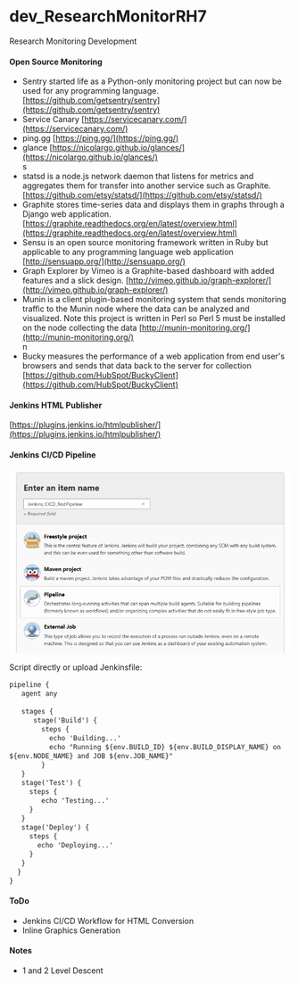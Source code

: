 # dev_ResearchMonitorRH7
Research Monitoring Development 

#### Open Source Monitoring
- Sentry started life as a Python-only monitoring project but can now be used for any programming language. [https://github.com/getsentry/sentry](https://github.com/getsentry/sentry) <br/>
- Service Canary [https://servicecanary.com/](https://servicecanary.com/) <br/>
- ping.gg [https://ping.gg/](https://ping.gg/) <br/>
- glance [https://nicolargo.github.io/glances/](https://nicolargo.github.io/glances/) <br/>s
- statsd  is a node.js network daemon that listens for metrics and aggregates them for transfer into another service such as Graphite. [https://github.com/etsy/statsd/](https://github.com/etsy/statsd/) <br/>
- Graphite stores time-series data and displays them in graphs through a Django web application. [https://graphite.readthedocs.org/en/latest/overview.html](https://graphite.readthedocs.org/en/latest/overview.html) <br/>
- Sensu is an open source monitoring framework written in Ruby but applicable to any programming language web application [http://sensuapp.org/](http://sensuapp.org/) <br/> 
- Graph Explorer by Vimeo is a Graphite-based dashboard with added features and a slick design. [http://vimeo.github.io/graph-explorer/](http://vimeo.github.io/graph-explorer/) <br/>
- Munin is a client plugin-based monitoring system that sends monitoring traffic to the Munin node where the data can be analyzed and visualized. Note this project is written in Perl so Perl 5 must be installed on the node collecting the data [http://munin-monitoring.org/](http://munin-monitoring.org/) <br/>n
- Bucky measures the performance of a web application from end user's browsers and sends that data back to the server for collection  [https://github.com/HubSpot/BuckyClient](https://github.com/HubSpot/BuckyClient) <br/>

#### Jenkins HTML Publisher
[https://plugins.jenkins.io/htmlpublisher/](https://plugins.jenkins.io/htmlpublisher/) <br/>

#### Jenkins CI/CD Pipeline
![Jenkins Pipeline](https://github.com/lel99999/dev_ResearchMonitorRH7/blob/main/JenkinsCICd-01.PNG) <br/>

Script directly or upload Jenkinsfile: <br/>

```
pipeline {
   agent any

   stages {
      stage('Build') {
        steps {
          echo 'Building...'
          echo "Running ${env.BUILD_ID} ${env.BUILD_DISPLAY_NAME} on ${env.NODE_NAME} and JOB ${env.JOB_NAME}"
        }
   }
   stage('Test') {
     steps {
        echo 'Testing...'
     }
   }
   stage('Deploy') {
     steps {
       echo 'Deploying...'
     }
   }
  }
}
```

#### ToDo
- Jenkins CI/CD Workflow for HTML Conversion
- Inline Graphics Generation

#### Notes
- 1 and 2 Level Descent

